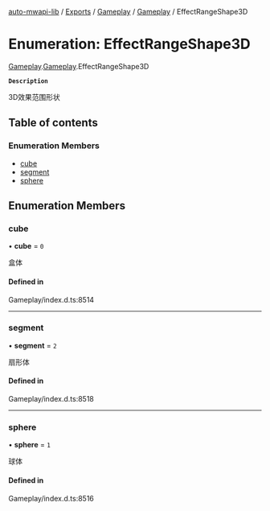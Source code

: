 [auto-mwapi-lib](../README.md) / [Exports](../modules.md) / [Gameplay](../modules/Gameplay.md) / [Gameplay](../modules/Gameplay.Gameplay.md) / EffectRangeShape3D

# Enumeration: EffectRangeShape3D

[Gameplay](../modules/Gameplay.md).[Gameplay](../modules/Gameplay.Gameplay.md).EffectRangeShape3D

**`Description`**

3D效果范围形状

## Table of contents

### Enumeration Members

- [cube](Gameplay.Gameplay.EffectRangeShape3D.md#cube)
- [segment](Gameplay.Gameplay.EffectRangeShape3D.md#segment)
- [sphere](Gameplay.Gameplay.EffectRangeShape3D.md#sphere)

## Enumeration Members

### cube

• **cube** = ``0``

盒体

#### Defined in

Gameplay/index.d.ts:8514

___

### segment

• **segment** = ``2``

扇形体

#### Defined in

Gameplay/index.d.ts:8518

___

### sphere

• **sphere** = ``1``

球体

#### Defined in

Gameplay/index.d.ts:8516

